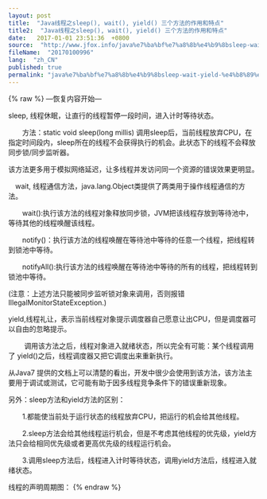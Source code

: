 ```yaml
---
layout: post
title:  "Java线程之sleep(), wait(), yield() 三个方法的作用和特点"
title2:  "Java线程之sleep(), wait(), yield() 三个方法的作用和特点"
date:   2017-01-01 23:51:36  +0800
source:  "http://www.jfox.info/java%e7%ba%bf%e7%a8%8b%e4%b9%8bsleep-wait-yield-%e4%b8%89%e4%b8%aa%e6%96%b9%e6%b3%95%e7%9a%84%e4%bd%9c%e7%94%a8%e5%92%8c%e7%89%b9%e7%82%b9.html"
fileName:  "20170100996"
lang:  "zh_CN"
published: true
permalink: "java%e7%ba%bf%e7%a8%8b%e4%b9%8bsleep-wait-yield-%e4%b8%89%e4%b8%aa%e6%96%b9%e6%b3%95%e7%9a%84%e4%bd%9c%e7%94%a8%e5%92%8c%e7%89%b9%e7%82%b9.html"
---
```

{% raw %}
—恢复内容开始—

 sleep, 线程休眠，让直行的线程暂停一段时间，进入计时等待状态。

　　方法：static void sleep(long millis) 调用sleep后，当前线程放弃CPU，在指定时间段内，sleep所在的线程不会获得执行的机会。此状态下的线程不会释放同步锁/同步监听器。

该方法更多用于模拟网络延迟，让多线程并发访问同一个资源的错误效果更明显。

　wait, 线程通信方法，java.lang.Object类提供了两类用于操作线程通信的方法。

　　wait():执行该方法的线程对象释放同步锁，JVM把该线程存放到等待池中，等待其他的线程唤醒该线程。

　　notify()：执行该方法的线程唤醒在等待池中等待的任意一个线程，把线程转到锁池中等待。

　　notifyAll():执行该方法的线程唤醒在等待池中等待的所有的线程，把线程转到锁池中等待。

(注意：上述方法只能被同步监听锁对象来调用，否则报错IllegalMonitorStateException.)

 yield,线程礼让，表示当前线程对象提示调度器自己愿意让出CPU，但是调度器可以自由的忽略提示。

　　 调用该方法之后，线程对象进入就绪状态，所以完全有可能：某个线程调用了 yield()之后，线程调度器又把它调度出来重新执行。

从Java7 提供的文档上可以清楚的看出，开发中很少会使用到该方法，该方法主要用于调试或测试，它可能有助于因多线程竞争条件下的错误重新现象。

另外：sleep方法和yield方法的区别：

　　1.都能使当前处于运行状态的线程放弃CPU，把运行的机会给其他线程。

　　2.sleep方法会给其他线程运行机会，但是不考虑其他线程的优先级，yield方法只会给相同优先级或者更高优先级的线程运行机会。

　　3.调用sleep方法后，线程进入计时等待状态，调用yield方法后，线程进入就绪状态。

 线程的声明周期图：
{% endraw %}